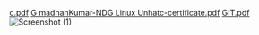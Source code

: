 
[c.pdf](https://github.com/MADHAN-KUMAR-G/M1_March_2022/files/8302304/c.pdf)
[G madhanKumar-NDG Linux Unhatc-certificate.pdf](https://github.com/MADHAN-KUMAR-G/M1_March_2022/files/8302308/G.madhanKumar-NDG.Linux.Unhatc-certificate.pdf)
[GIT.pdf](https://github.com/MADHAN-KUMAR-G/M1_March_2022/files/8302309/GIT.pdf)
![Screenshot (1)](https://user-images.githubusercontent.com/101368044/158953151-07c815b2-0cc3-4f9a-9d03-39fffecd3a9a.png)
